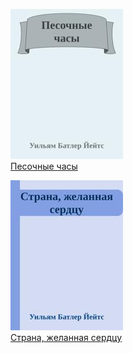 ![](Песочные%20часы.jpg)  
[Песочные часы](Песочные%20часы)

![](Страна,%20желанная%20сердцу.jpg)  
[Страна, желанная сердцу](Страна,%20желанная%20сердцу)
